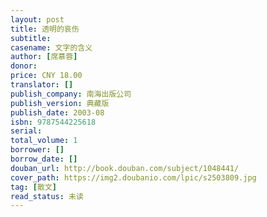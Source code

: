 ```yaml
---
layout: post
title: 透明的哀伤
subtitle:
casename: 文字的含义
author: [席慕蓉]
donor: 
price: CNY 18.00
translator: []
publish_company: 南海出版公司
publish_version: 典藏版
publish_date: 2003-08
isbn: 9787544225618
serial: 
total_volume: 1
borrower: []
borrow_date: []
douban_url: http://book.douban.com/subject/1048441/
cover_path: https://img2.doubanio.com/lpic/s2503809.jpg
tag: [散文]
read_status: 未读
---
```

